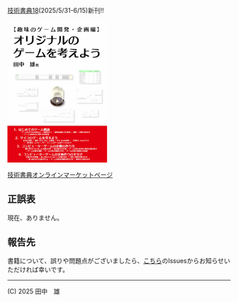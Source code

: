 
[技術書典18](https://techbookfest.org/event/tbf18/market)(2025/5/31-6/15)新刊!!

<a href="https://techbookfest.org/product/2FY5JrstKxtB7xj9DJrXjc">
<img src="./images/cover.jpg" style="max-height: 320px" alt="【趣味のゲーム開発：企画編】オリジナルのゲームを考えよう">
</a>

[技術書典オンラインマーケットページ](https://techbookfest.org/product/2FY5JrstKxtB7xj9DJrXjc)

## 正誤表

現在、ありません。

## 報告先

書籍について、誤りや問題点がございましたら、[こちら](https://github.com/am1tanaka/HobbyGameDevDesignBook/issues)のIssuesからお知らせいただければ幸いです。

---

(C) 2025 田中　雄
